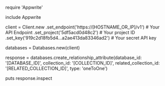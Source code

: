 require 'Appwrite'

include Appwrite

client = Client.new
    .set_endpoint('https://[HOSTNAME_OR_IP]/v1') # Your API Endpoint
    .set_project('5df5acd0d48c2') # Your project ID
    .set_key('919c2d18fb5d4...a2ae413da83346ad2') # Your secret API key

databases = Databases.new(client)

response = databases.create_relationship_attribute(database_id: '[DATABASE_ID]', collection_id: '[COLLECTION_ID]', related_collection_id: '[RELATED_COLLECTION_ID]', type: 'oneToOne')

puts response.inspect